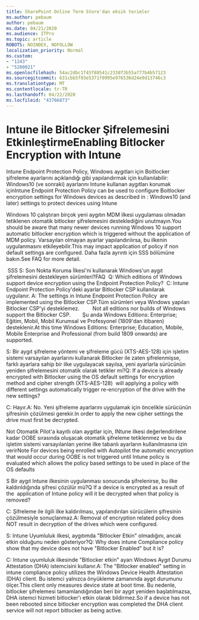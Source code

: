 ```yaml
---
title: SharePoint Online Term Store'dan eksik terimler
ms.author: pebaum
author: pebaum
ms.date: 04/21/2020
ms.audience: ITPro
ms.topic: article
ROBOTS: NOINDEX, NOFOLLOW
localization_priority: Normal
ms.custom:
- "1243"
- "5200021"
ms.openlocfilehash: 54ac2dbc1f45f88541c2338f3b55a777b4b57123
ms.sourcegitcommit: 631cbb5f03e5371f0995e976536d24e9d13746c3
ms.translationtype: MT
ms.contentlocale: tr-TR
ms.lasthandoff: 04/22/2020
ms.locfileid: "43766873"
---
```

# <a name="enabling-bitlocker-encryption-with-intune"></a><span data-ttu-id="4195a-102">Intune ile Bitlocker Şifrelemesini Etkinleştirme</span><span class="sxs-lookup"><span data-stu-id="4195a-102">Enabling Bitlocker Encryption with Intune</span></span>

<span data-ttu-id="4195a-103">Intune Endpoint Protection Policy, Windows aygıtları için Boitlocker şifreleme ayarlarını açıklandığı gibi yapılandırmak için kullanılabilir: Windows10 (ve sonraki) ayarlarını Intune kullanan aygıtları korumak için</span><span class="sxs-lookup"><span data-stu-id="4195a-103">Intune Endpoint Protection Policy can be used to configure Boitlocker encryption settings for Windows devices as described in : Windows10 (and later) settings to protect devices using Intune</span></span>

<span data-ttu-id="4195a-104">Windows 10 çalıştıran birçok yeni aygıtın MDM ilkesi uygulaması olmadan tetiklenen otomatik bitlocker şifrelemesini desteklediğini unutmayın.</span><span class="sxs-lookup"><span data-stu-id="4195a-104">You should be aware that many newer devices running Windows 10 support automatic bitlocker encryption which is triggered without the application of MDM policy.</span></span> <span data-ttu-id="4195a-105">Varsayılan olmayan ayarlar yapılandırılırsa, bu ilkenin uygulanmasını etkileyebilir.</span><span class="sxs-lookup"><span data-stu-id="4195a-105">This may impact application of policy if non default settings are configured.</span></span> <span data-ttu-id="4195a-106">Daha fazla ayrıntı için SSS bölümüne bakın.</span><span class="sxs-lookup"><span data-stu-id="4195a-106">See FAQ for more detail.</span></span>


<span data-ttu-id="4195a-107"> SSS S: Son Nokta Koruma İlkesi'ni kullanarak Windows'un aygıt şifrelemesini destekleyen sürümleri?</span><span class="sxs-lookup"><span data-stu-id="4195a-107">FAQ  Q: Which editions of Windows support device encryption using the Endpoint Protection Policy?</span></span>
<span data-ttu-id="4195a-108"> C: Intune Endpoint Protection Policy'deki ayarlar Bitlocker CSP kullanılarak uygulanır.</span><span class="sxs-lookup"><span data-stu-id="4195a-108"> A: The settings in Intune Endpoint Protection Policy  are implemented using the Bitlocker CSP.</span></span><span data-ttu-id="4195a-109">Tüm sürümleri veya Windows yapıları Bitlocker CSP'yi desteklemez. 
     </span><span class="sxs-lookup"><span data-stu-id="4195a-109">  Not all editions nor builds of Windows support the Bitlocker CSP. 
     </span></span> <span data-ttu-id="4195a-110">Şu anda Windows Editions: Enterprise; Eğitim, Mobil, Mobil Kurumsal ve Profesyonel (1809'dan itibaren) desteklenir.</span><span class="sxs-lookup"><span data-stu-id="4195a-110">At this time Windows Editions: Enterprise; Education, Mobile, Mobile Enterprise and Professional (from build 1809 onwards) are supported.</span></span>




<span data-ttu-id="4195a-111">S: Bir aygıt şifreleme yöntemi ve şifreleme gücü (XTS-AES-128) için işletim sistemi varsayılan ayarlarını kullanarak Bitlocker ile zaten şifrelenmişse, farklı ayarlara sahip bir ilke uygulayacak sayılsa, yeni ayarlarla sürücünün yeniden şifrelemesini otomatik olarak tetikler mi?</span><span class="sxs-lookup"><span data-stu-id="4195a-111">Q: If a device is already encrypted with Bitlocker using the OS default settings for encryption method and cipher strength (XTS-AES-128)  will applying a policy with different settings automatically trigger re-encryption of the drive with the new settings?</span></span>

<span data-ttu-id="4195a-112">C: Hayır.</span><span class="sxs-lookup"><span data-stu-id="4195a-112">A: No.</span></span> <span data-ttu-id="4195a-113">Yeni şifreleme ayarlarını uygulamak için öncelikle sürücünün şifresinin çözülmesi gerekir.</span><span class="sxs-lookup"><span data-stu-id="4195a-113">In order to apply the new cipher settings the drive must first be decrypted.</span></span>

<span data-ttu-id="4195a-114">Not Otomatik Pilot'a kayıtlı olan aygıtlar için, INtune ilkesi değerlendirilene kadar OOBE sırasında oluşacak otomatik şifreleme tetiklenmez ve bu da işletim sistemi varsayılanları yerine ilke tabanlı ayarların kullanılmasına izin verir</span><span class="sxs-lookup"><span data-stu-id="4195a-114">Note For devices being enrolled with Autopilot the automatic encryption that would occur during OOBE is not triggered until Intune policy is evaluated which allows the policy based settings to be used in place of the OS defaults</span></span>




<span data-ttu-id="4195a-115">S Bir aygıt Intune ilkesinin uygulanması sonucunda şifrelenirse, bu ilke kaldırıldığında şifresi çözülür mü?</span><span class="sxs-lookup"><span data-stu-id="4195a-115">Q If a device is encrypted as a result of the  application of Intune policy will it be decrypted when that policy is removed?</span></span>

<span data-ttu-id="4195a-116">C: Şifreleme ile ilgili ilke kaldırılması, yapılandırılan sürücülerin şifresinin çözülmesiyle sonuçlanmaz.</span><span class="sxs-lookup"><span data-stu-id="4195a-116">A: Removal of encryption related policy does NOT result in decryption of the drives which were configured.</span></span>




<span data-ttu-id="4195a-117">S: Intune Uyumluluk ilkesi, aygıtımda "Bitlocker Etkin" olmadığını, ancak etkin olduğunu neden gösteriyor?</span><span class="sxs-lookup"><span data-stu-id="4195a-117">Q: Why does intune Compliance policy show that my device does not have "Bitlocker Enabled" but it is?</span></span>

<span data-ttu-id="4195a-118">C: Intune uyumluluk ilkesinde "Bitlocker etkin" ayarı Windows Aygıt Durumu Attestation (DHA) istemcisini kullanır.</span><span class="sxs-lookup"><span data-stu-id="4195a-118">A: The "Bitlocker enabled" setting in intune compliance policy utilizes the Windows Device Health Attestation  (DHA) client.</span></span> <span data-ttu-id="4195a-119">Bu istemci yalnızca önyükleme zamanında aygıt durumunu ölçer.</span><span class="sxs-lookup"><span data-stu-id="4195a-119">This client only measures device state at boot time.</span></span> <span data-ttu-id="4195a-120">Bu nedenle, bitlocker şifrelemesi tamamlandığından beri bir aygıt yeniden başlatılmazsa, DHA istemci hizmeti bitlocker'ı etkin olarak bildirmez.</span><span class="sxs-lookup"><span data-stu-id="4195a-120">So if a device has not been rebooted since bitlocker encryption was completed the DHA client service will not report bitlocker as being active.</span></span>